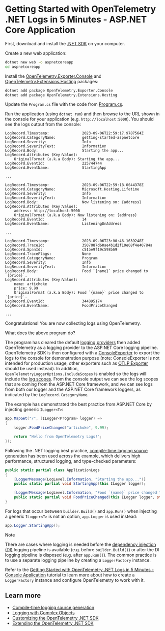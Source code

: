 # Getting Started with OpenTelemetry .NET Logs in 5 Minutes - ASP.NET Core Application

First, download and install the [.NET
SDK](https://dotnet.microsoft.com/download) on your computer.

Create a new web application:

```sh
dotnet new web -o aspnetcoreapp
cd aspnetcoreapp
```

Install the
[OpenTelemetry.Exporter.Console](../../../src/OpenTelemetry.Exporter.Console/README.md)
and
[OpenTelemetry.Extensions.Hosting](../../../src/OpenTelemetry.Extensions.Hosting/README.md)
packages:

```sh
dotnet add package OpenTelemetry.Exporter.Console
dotnet add package OpenTelemetry.Extensions.Hosting
```

Update the `Program.cs` file with the code from [Program.cs](./Program.cs).

Run the application (using `dotnet run`) and then browse to the URL shown in the
console for your application (e.g. `http://localhost:5000`). You should see the
logs output from the console:

```text
LogRecord.Timestamp:               2023-09-06T22:59:17.9787564Z
LogRecord.CategoryName:            getting-started-aspnetcore
LogRecord.Severity:                Info
LogRecord.SeverityText:            Information
LogRecord.Body:                    Starting the app...
LogRecord.Attributes (Key:Value):
    OriginalFormat (a.k.a Body): Starting the app...
LogRecord.EventId:                 225744744
LogRecord.EventName:               StartingApp

...

LogRecord.Timestamp:               2023-09-06T22:59:18.0644378Z
LogRecord.CategoryName:            Microsoft.Hosting.Lifetime
LogRecord.Severity:                Info
LogRecord.SeverityText:            Information
LogRecord.Body:                    Now listening on: {address}
LogRecord.Attributes (Key:Value):
    address: http://localhost:5000
    OriginalFormat (a.k.a Body): Now listening on: {address}
LogRecord.EventId:                 14
LogRecord.EventName:               ListeningOnAddress

...

LogRecord.Timestamp:               2023-09-06T23:00:46.1639248Z
LogRecord.TraceId:                 3507087d60ae4b1d2f10e68f4e40784a
LogRecord.SpanId:                  c51be9f19c598b69
LogRecord.TraceFlags:              None
LogRecord.CategoryName:            Program
LogRecord.Severity:                Info
LogRecord.SeverityText:            Information
LogRecord.Body:                    Food `{name}` price changed to `{price}`.
LogRecord.Attributes (Key:Value):
    name: artichoke
    price: 9.99
    OriginalFormat (a.k.a Body): Food `{name}` price changed to `{price}`.
LogRecord.EventId:                 344095174
LogRecord.EventName:               FoodPriceChanged

...
```

Congratulations! You are now collecting logs using OpenTelemetry.

What does the above program do?

The program has cleared the default [logging
providers](https://learn.microsoft.com/dotnet/core/extensions/logging-providers)
then added OpenTelemetry as a logging provider to the ASP.NET Core logging
pipeline. OpenTelemetry SDK is then configured with a
[ConsoleExporter](../../../src/OpenTelemetry.Exporter.Console/README.md) to
export the logs to the console for demonstration purpose (note: ConsoleExporter
is not intended for production usage, other exporters such as [OTLP
Exporter](../../../src/OpenTelemetry.Exporter.OpenTelemetryProtocol/README.md)
should be used instead). In addition, `OpenTelemetryLoggerOptions.IncludeScopes`
is enabled so the logs will include the [log
scopes](https://learn.microsoft.com/dotnet/core/extensions/logging#log-scopes).
From the console output we can see the log scopes that are coming from the
ASP.NET Core framework, and we can see logs from both our logger and the ASP.NET
Core framework loggers, as indicated by the `LogRecord.CategoryName`.

The example has demonstrated the best practice from ASP.NET Core by injecting
generic `ILogger<T>`:

```csharp
app.MapGet("/", (ILogger<Program> logger) =>
{
    logger.FoodPriceChanged("artichoke", 9.99);

    return "Hello from OpenTelemetry Logs!";
});
```

Following the .NET logging best practice, [compile-time logging source
generation](https://docs.microsoft.com/dotnet/core/extensions/logger-message-generator)
has been used across the example, which delivers high performance, structured
logging, and type-checked parameters:

```csharp
public static partial class ApplicationLogs
{
    [LoggerMessage(LogLevel.Information, "Starting the app...")]
    public static partial void StartingApp(this ILogger logger);

    [LoggerMessage(LogLevel.Information, "Food `{name}` price changed to `{price}`.")]
    public static partial void FoodPriceChanged(this ILogger logger, string name, double price);
}
```

For logs that occur between `builder.Build()` and `app.Run()` when injecting a
generic `ILogger<T>` is not an option, `app.Logger` is used instead:

```csharp
app.Logger.StartingApp();
```

> [!NOTE]
> There are cases where logging is needed before the [dependency injection
(DI)](https://learn.microsoft.com/dotnet/core/extensions/dependency-injection)
logging pipeline is available (e.g. before `builder.Build()`) or after the DI
logging pipeline is disposed (e.g. after `app.Run()`). The common practice is to
use a separate logging pipeline by creating a `LoggerFactory` instance.
>
> Refer to the [Getting Started with OpenTelemetry .NET Logs in 5 Minutes -
Console Application](../getting-started-console/README.md) tutorial to learn
more about how to create a `LoggerFactory` instance and configure OpenTelemetry
to work with it.

## Learn more

* [Compile-time logging source
  generation](https://docs.microsoft.com/dotnet/core/extensions/logger-message-generator)
* [Logging with Complex Objects](../complex-objects/README.md)
* [Customizing the OpenTelemetry .NET SDK](../customizing-the-sdk/README.md)
* [Extending the OpenTelemetry .NET SDK](../extending-the-sdk/README.md)

